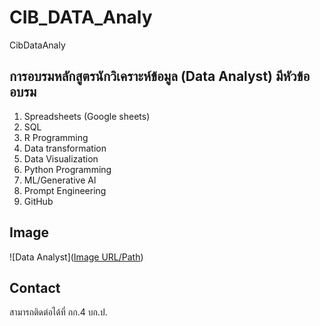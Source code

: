 # CIB_DATA_Analy
CibDataAnaly

## การอบรมหลักสูตรนักวิเคราะห์ข้อมูล (Data Analyst) มีหัวข้ออบรม
1. Spreadsheets (Google sheets)
2. SQL
3. R Programming
4. Data transformation
5. Data Visualization
6. Python Programming
7. ML/Generative Al
8. Prompt Engineering
9. GitHub

## Image
![Data Analyst]([Image URL/Path](https://www.hdatasystems.com/assets/uploads/banner/1639365144.jpg))
## Contact
สามารถติดต่อได้ที่ กก.4 บก.ป.
